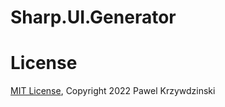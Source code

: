 # Sharp.UI.Generator

# License 

[MIT License](../../License.txt), Copyright 2022 Pawel Krzywdzinski

